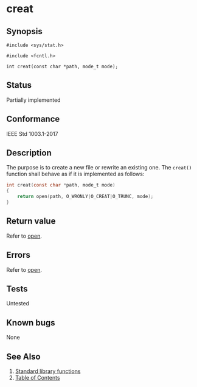 # creat

## Synopsis

`#include <sys/stat.h>`

`#include <fcntl.h>`

`int creat(const char *path, mode_t mode);`

## Status

Partially implemented

## Conformance

IEEE Std 1003.1-2017

## Description

The purpose is to create a new file or rewrite an existing one. The `creat()` function shall behave as if it is
implemented as follows:

```c
int creat(const char *path, mode_t mode)
{
	return open(path, O_WRONLY|O_CREAT|O_TRUNC, mode);
}
```

## Return value

Refer to [open](../fcntl/open.part-impl.md).

## Errors

Refer to [open](../fcntl/open.part-impl.md).

## Tests

Untested

## Known bugs

None

## See Also

1. [Standard library functions](../functions.md)
2. [Table of Contents](../../../README.md)
